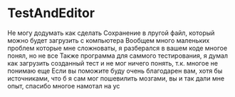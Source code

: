 # TestAndEditor
Не могу додумать как сделать Сохранение в лругой файл, который можно будет загрузить с компьютера
Вообщем много маленьких проблем которые мне сложноваты, я разберался в вашем коде многое понял, но не все
Также программа для саммого тестирования, я думал как загрузить созданный тест и не мог ничего понять, т.к. многое не понимаю еще 
Если вы поможите буду очень благодарен вам, хотя бы источниками, что б я сам мог пошевилить мозгами, вы и так дали мне опыт, спасибо многое намотал на ус
